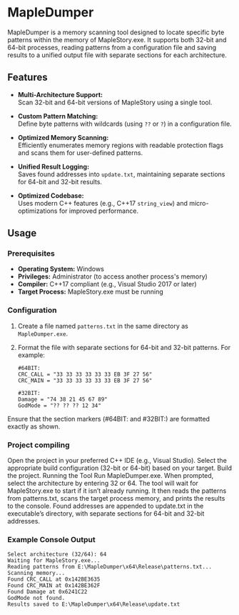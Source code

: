 # MapleDumper

MapleDumper is a memory scanning tool designed to locate specific byte patterns within the memory of MapleStory.exe. It supports both 32-bit and 64-bit processes, reading patterns from a configuration file and saving results to a unified output file with separate sections for each architecture.

## Features

- **Multi-Architecture Support:**  
  Scan 32-bit and 64-bit versions of MapleStory using a single tool.

- **Custom Pattern Matching:**  
  Define byte patterns with wildcards (using `??` or `?`) in a configuration file.

- **Optimized Memory Scanning:**  
  Efficiently enumerates memory regions with readable protection flags and scans them for user-defined patterns.

- **Unified Result Logging:**  
  Saves found addresses into `update.txt`, maintaining separate sections for 64-bit and 32-bit results.

- **Optimized Codebase:**  
  Uses modern C++ features (e.g., C++17 `string_view`) and micro-optimizations for improved performance.

## Usage

### Prerequisites

- **Operating System:** Windows
- **Privileges:** Administrator (to access another process's memory)
- **Compiler:** C++17 compliant (e.g., Visual Studio 2017 or later)
- **Target Process:** MapleStory.exe must be running

### Configuration

1. Create a file named `patterns.txt` in the same directory as `MapleDumper.exe`.
2. Format the file with separate sections for 64-bit and 32-bit patterns. For example:

   ```plaintext
   #64BIT:
   CRC_CALL = "33 33 33 33 33 33 EB 3F 27 56"
   CRC_MAIN = "33 33 33 33 33 33 EB 3F 27 56"

   #32BIT:
   Damage = "74 38 21 45 67 89"
   GodMode = "?? ?? ?? 12 34"
Ensure that the section markers (#64BIT: and #32BIT:) are formatted exactly as shown.

### Project compiling
Open the project in your preferred C++ IDE (e.g., Visual Studio).
Select the appropriate build configuration (32-bit or 64-bit) based on your target.
Build the project.
Running the Tool
Run MapleDumper.exe.
When prompted, select the architecture by entering 32 or 64.
The tool will wait for MapleStory.exe to start if it isn’t already running.
It then reads the patterns from patterns.txt, scans the target process memory, and prints the results to the console.
Found addresses are appended to update.txt in the executable’s directory, with separate sections for 64-bit and 32-bit addresses.

### Example Console Output
 ```plaintext
Select architecture (32/64): 64
Waiting for MapleStory.exe...
Reading patterns from E:\MapleDumper\x64\Release\patterns.txt...
Scanning memory...
Found CRC_CALL at 0x142BE3635
Found CRC_MAIN at 0x142BE362F
Found Damage at 0x6241C22
GodMode not found.
Results saved to E:\MapleDumper\x64\Release\update.txt
